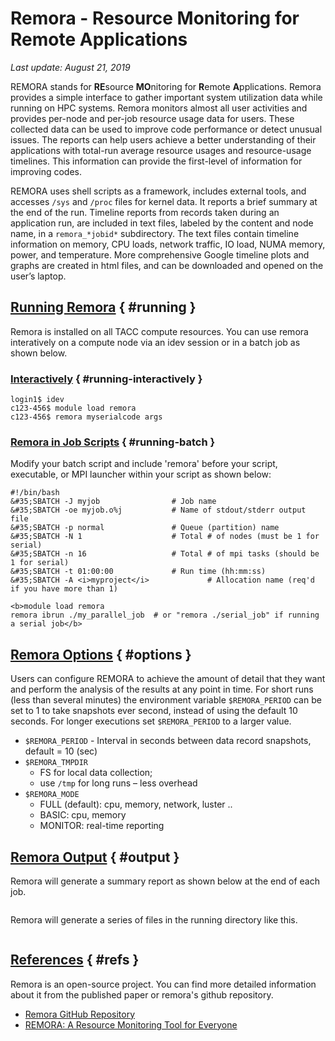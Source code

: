 # Remora - Resource Monitoring for Remote Applications
*Last update: August 21, 2019*

REMORA stands for **RE**source **MO**nitoring for **R**emote **A**pplications. Remora provides a simple interface to gather important system utilization data while running on HPC systems. Remora monitors almost all user activities and provides per-node and per-job resource usage data for users. These collected data can be used to improve code performance or detect unusual issues. The reports can help users achieve a better understanding of their applications with total-run average resource usages and resource-usage timelines. This information can provide the first-level of information for improving codes.

REMORA uses shell scripts as a framework, includes external tools, and accesses `/sys` and `/proc` files for kernel data. It reports a brief summary at the end of the run.  Timeline reports from  records taken during an application run, are included in text files, labeled by the content and node name, in a `remora_*jobid*` subdirectory.  The text files contain timeline information on memory, CPU loads, network traffic, IO load, NUMA memory, power, and temperature. More comprehensive Google timeline plots and graphs are created in html files, and can be downloaded and opened on the user’s laptop.


## [Running Remora](#running) { #running }

Remora is installed on all TACC compute resources. You can use remora interatively on a compute node via an idev session or in a batch job as shown below. 

### [Interactively](#running-interactively) { #running-interactively }

<!-- get an copute node -->
``` cmd-line
login1$ idev
c123-456$ module load remora
c123-456$ remora myserialcode args
```

### [Remora in Job Scripts](#running-batch) { #running-batch }

Modify your batch script and include 'remora' before your script, executable, or MPI launcher within your script as shown below:

``` { .bash .job-script }
#!/bin/bash
&#35;SBATCH -J myjob           		# Job name
&#35;SBATCH -oe myjob.o%j      		# Name of stdout/stderr output file
&#35;SBATCH -p normal          		# Queue (partition) name
&#35;SBATCH -N 1               		# Total # of nodes (must be 1 for serial)
&#35;SBATCH -n 16              		# Total # of mpi tasks (should be 1 for serial)
&#35;SBATCH -t 01:00:00        		# Run time (hh:mm:ss)
&#35;SBATCH -A <i>myproject</i>     		# Allocation name (req'd if you have more than 1)

<b>module load remora 
remora ibrun ./my_parallel_job	# or "remora ./serial_job" if running a serial job</b>
```


## [Remora Options](#options) { #options }

Users can configure REMORA to achieve the amount of detail that they want and perform the analysis of the results at any point in time. For short runs (less than several minutes) the environment variable `$REMORA_PERIOD` can be set to 1 to take snapshots ever second, instead of using the default 10 seconds. For longer executions set `$REMORA_PERIOD` to a larger value.

* `$REMORA_PERIOD` - Interval in seconds between data record snapshots, default = 10 (sec)
* `$REMORA_TMPDIR`
	* FS for local data collection;
	* use `/tmp` for long runs – less overhead 
* `$REMORA_MODE`
	* FULL (default): cpu, memory, network, luster ..
	* BASIC: cpu, memory
	* MONITOR:  real-time reporting


## [Remora Output](#output) { #output }

Remora will generate a summary report as shown below at the end of each job.

<figure id="figure1">
<img alt="" src="../../imgs/software/remora-1.png"><figcaption></figcaption></figure>

Remora will generate a series of files in the running directory like this.  

<figure id="figure2">
<img alt="" src="../../imgs/software/remora-2.png"><figcaption></figcaption></figure>


## [References](#refs) { #refs }

Remora is an open-source project. You can find more detailed information about it from the published paper or remora's github repository.

* [Remora GitHub Repository](https://github.com/TACC/remora)
* [REMORA: A Resource Monitoring Tool for Everyone](https://dl.acm.org/citation.cfm?id=2834999)



